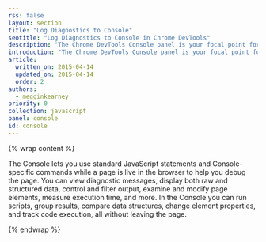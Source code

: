 ```yaml
---
rss: false
layout: section
title: "Log Diagnostics to Console"
seotitle: "Log Diagnostics to Console in Chrome DevTools"
description: "The Chrome DevTools Console panel is your focal point for direct interaction with a page in real time."
introduction: "The Chrome DevTools Console panel is your focal point for direct interaction with a page in real time."
article:
  written_on: 2015-04-14
  updated_on: 2015-04-14
  order: 2
authors:
  - megginkearney
priority: 0
collection: javascript
panel: console
id: console
---
```


{% wrap content %}

The Console lets you use standard JavaScript statements and Console-specific commands while a page is live in the browser to help you debug the page. You can view diagnostic messages, display both raw and structured data, control and filter output, examine and modify page elements, measure execution time, and more. In the Console you can run scripts, group results, compare data structures, change element properties, and track code execution, all without leaving the page.

{% endwrap %}
